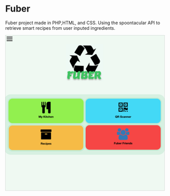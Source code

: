 # Fuber
Fuber project made in PHP,HTML, and CSS.  Using the spoontacular API to retrieve smart recipes from user inputed ingredients.  



![Alt text](/screenshots/Landingpage.png?raw=true "Landing Page")

